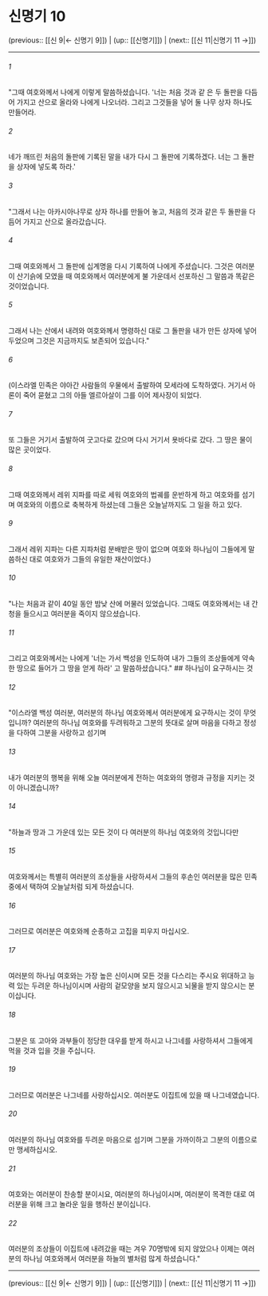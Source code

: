 # 신명기 10

(previous:: [[신 9|← 신명기 9]]) | (up:: [[신명기]]) | (next:: [[신 11|신명기 11 →]])

***




###### 1 

"그때 여호와께서 나에게 이렇게 말씀하셨습니다. '너는 처음 것과 같 은 두 돌판을 다듬어 가지고 산으로 올라와 나에게 나오너라. 그리고 그것들을 넣어 둘 나무 상자 하나도 만들어라. 



###### 2 

네가 깨뜨린 처음의 돌판에 기록된 말을 내가 다시 그 돌판에 기록하겠다. 너는 그 돌판을 상자에 넣도록 하라.' 



###### 3 

"그래서 나는 아카시아나무로 상자 하나를 만들어 놓고, 처음의 것과 같은 두 돌판을 다듬어 가지고 산으로 올라갔습니다. 



###### 4 

그때 여호와께서 그 돌판에 십계명을 다시 기록하여 나에게 주셨습니다. 그것은 여러분이 산기슭에 모였을 때 여호와께서 여러분에게 불 가운데서 선포하신 그 말씀과 똑같은 것이었습니다. 



###### 5 

그래서 나는 산에서 내려와 여호와께서 명령하신 대로 그 돌판을 내가 만든 상자에 넣어 두었으며 그것은 지금까지도 보존되어 있습니다." 



###### 6 

(이스라엘 민족은 야아간 사람들의 우물에서 출발하여 모세라에 도착하였다. 거기서 아론이 죽어 묻혔고 그의 아들 엘르아살이 그를 이어 제사장이 되었다. 



###### 7 

또 그들은 거기서 출발하여 굿고다로 갔으며 다시 거기서 욧바다로 갔다. 그 땅은 물이 많은 곳이었다. 



###### 8 

그때 여호와께서 레위 지파를 따로 세워 여호와의 법궤를 운반하게 하고 여호와를 섬기며 여호와의 이름으로 축복하게 하셨는데 그들은 오늘날까지도 그 일을 하고 있다. 



###### 9 

그래서 레위 지파는 다른 지파처럼 분배받은 땅이 없으며 여호와 하나님이 그들에게 말씀하신 대로 여호와가 그들의 유일한 재산이었다.) 



###### 10 

"나는 처음과 같이 40일 동안 밤낮 산에 머물러 있었습니다. 그때도 여호와께서는 내 간청을 들으시고 여러분을 죽이지 않으셨습니다. 



###### 11 

그리고 여호와께서는 나에게 '너는 가서 백성을 인도하여 내가 그들의 조상들에게 약속한 땅으로 들어가 그 땅을 얻게 하라' 고 말씀하셨습니다." ## 하나님이 요구하시는 것 



###### 12 

"이스라엘 백성 여러분, 여러분의 하나님 여호와께서 여러분에게 요구하시는 것이 무엇입니까? 여러분의 하나님 여호와를 두려워하고 그분의 뜻대로 살며 마음을 다하고 정성을 다하여 그분을 사랑하고 섬기며 



###### 13 

내가 여러분의 행복을 위해 오늘 여러분에게 전하는 여호와의 명령과 규정을 지키는 것이 아니겠습니까? 



###### 14 

"하늘과 땅과 그 가운데 있는 모든 것이 다 여러분의 하나님 여호와의 것입니다만 



###### 15 

여호와께서는 특별히 여러분의 조상들을 사랑하셔서 그들의 후손인 여러분을 많은 민족 중에서 택하여 오늘날처럼 되게 하셨습니다. 



###### 16 

그러므로 여러분은 여호와께 순종하고 고집을 피우지 마십시오. 



###### 17 

여러분의 하나님 여호와는 가장 높은 신이시며 모든 것을 다스리는 주시요 위대하고 능력 있는 두려운 하나님이시며 사람의 겉모양을 보지 않으시고 뇌물을 받지 않으시는 분이십니다. 



###### 18 

그분은 또 고아와 과부들이 정당한 대우를 받게 하시고 나그네를 사랑하셔서 그들에게 먹을 것과 입을 것을 주십니다. 



###### 19 

그러므로 여러분은 나그네를 사랑하십시오. 여러분도 이집트에 있을 때 나그네였습니다. 



###### 20 

여러분의 하나님 여호와를 두려운 마음으로 섬기며 그분을 가까이하고 그분의 이름으로만 맹세하십시오. 



###### 21 

여호와는 여러분이 찬송할 분이시요, 여러분의 하나님이시며, 여러분이 목격한 대로 여러분을 위해 크고 놀라운 일을 행하신 분이십니다. 



###### 22 

여러분의 조상들이 이집트에 내려갔을 때는 겨우 70명밖에 되지 않았으나 이제는 여러분의 하나님 여호와께서 여러분을 하늘의 별처럼 많게 하셨습니다."

***

(previous:: [[신 9|← 신명기 9]]) | (up:: [[신명기]]) | (next:: [[신 11|신명기 11 →]])
